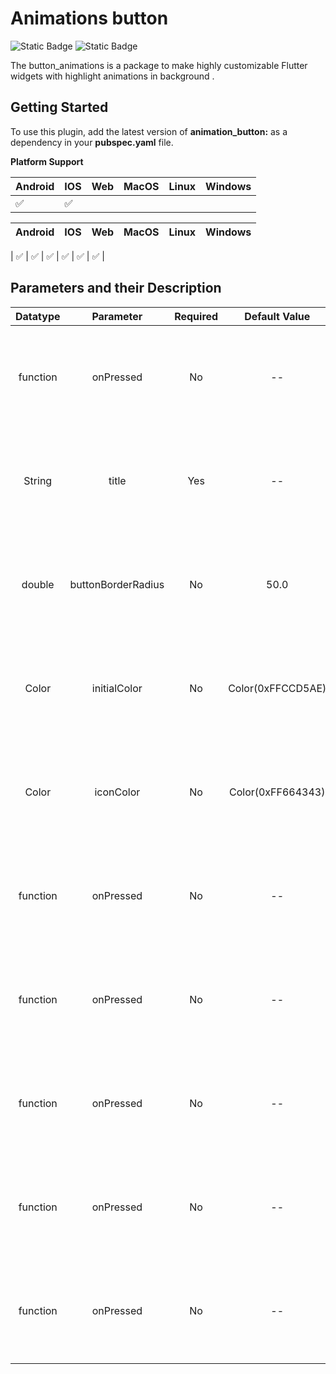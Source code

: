 # Animations button

![Static Badge](https://img.shields.io/badge/3.4.3-7CB9E8?style=flat&logo=dart&logoColor=white&label=Dart&labelColor=042B59&color=7CB9E8)    ![Static Badge](https://img.shields.io/badge/3.24.0-7CB9E8?style=flat&logo=flutter&logoColor=white&label=Flutter&labelColor=042B59&color=7CB9E8)


The button_animations is a package to make highly customizable Flutter widgets 
with highlight animations in background .

## Getting Started
To use this plugin, add the latest version of **animation_button:** as a dependency
in your **pubspec.yaml** file.

**Platform Support** 
                
| Android | IOS | Web | MacOS | Linux | Windows |   
|---------|-----|-----|-------|-------|---------|
| ✅       | ✅   |     |       |       |         |


| Android | IOS | Web | MacOS | Linux | Windows |
|:-------:|:---:|:---:|:-----:|:-----:|:-------:|

|     ✅    |  ✅ |  ✅ |   ✅  |   ✅  |    ✅    |
## **Parameters and their Description**

| Datatype |      Parameter       | Required  |      Default Value       |                                Description                                |
|:--------:|:--------------------:|:---------:|:------------------------:|:-------------------------------------------------------------------------:|
| function |      onPressed       |    No     |            --            |  The function that is <br/> called whenever<br/> the widget is OnPressed  |
|  String  |        title         |    Yes    |            --            |  The function that is <br/> called whenever<br/> the widget is OnPressed  |
|  double  |  buttonBorderRadius  |    No     |           50.0           |  The function that is <br/> called whenever<br/> the widget is OnPressed  |
|  Color   |     initialColor     |    No     |    Color(0xFFCCD5AE)     |  The function that is <br/> called whenever<br/> the widget is OnPressed  |
|  Color   |      iconColor       |    No     |    Color(0xFF664343)     |  The function that is <br/> called whenever<br/> the widget is OnPressed  |
| function |      onPressed       |    No     |            --            |  The function that is <br/> called whenever<br/> the widget is OnPressed  |
| function |      onPressed       |    No     |            --            |  The function that is <br/> called whenever<br/> the widget is OnPressed  |
| function |      onPressed       |    No     |            --            |  The function that is <br/> called whenever<br/> the widget is OnPressed  |
| function |      onPressed       |    No     |            --            |  The function that is <br/> called whenever<br/> the widget is OnPressed  |
| function |      onPressed       |    No     |            --            |  The function that is <br/> called whenever<br/> the widget is OnPressed  |





   


